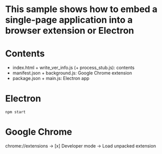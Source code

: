 This sample shows how to embed a single-page application into a browser extension or Electron
=============================================================================================

Contents
========

* index.html + write_ver_info.js (+ process_stub.js): contents
* manifest.json + background.js: Google Chrome extension
* package.json + main.js: Electron app

Electron
========

```npm start```

Google Chrome
=============

chrome://extensions -> [x] Developer mode -> Load unpacked extension
